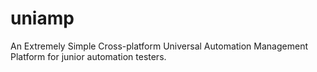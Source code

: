 # uniamp
An Extremely Simple Cross-platform Universal Automation Management Platform for junior automation testers.
